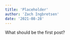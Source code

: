 ```yaml
---
title: 'Placeholder'
author: 'Zach Ingbretsen'
date: '2021-08-28'
---
```


What should be the first post?
